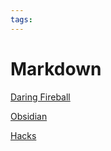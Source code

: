```yaml
---
tags:
---
```

# Markdown
[Daring Fireball](https://daringfireball.net/projects/markdown/)

[Obsidian](https://obsidian.md/)

[Hacks](https://www.markdownguide.org/hacks/)